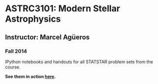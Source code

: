 # ASTRC3101: Modern Stellar Astrophysics
## Instructor: Marcel Agüeros
### Fall 2014

IPython notebooks and handouts for all STATSTAR problem sets from the course. 

**See them in action [here](http://nbviewer.ipython.org/github/rasmi/ASTRC3101/blob/master/Index.ipynb).**